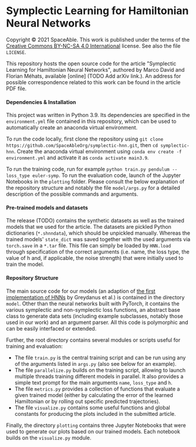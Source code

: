 Symplectic Learning for Hamiltonian Neural Networks
========
Copyright © 2021 SpaceAble. This work is published under the terms of the
[Creative Commons BY-NC-SA 4.0 International](https://creativecommons.org/licenses/by-nc-sa/4.0/) license.
See also the file ```LICENSE```.

This repository hosts the open source code for the article "Symplectic Learning for Hamiltonian Neural Networks",
authored by Marco David and Florian Méhats, available [online] (TODO Add arXiv link.). An address for possible
correspondence related to this work can be found in the article PDF file. 

#### Dependencies & Installation

This project was written in Python 3.9. Its dependencies are specified in the `environment.yml` file
contained in this repository, which can be used to automatically create an anaconda virtual environment.

To run the code locally, first clone the repository using ```git clone https://github.com/SpaceAbleOrg/symplectic-hnn.git```,
then ```cd symplectic-hnn```.
Create the anaconda virtual environment using ```conda env create -f environment.yml``` and activate it as
```conda activate main3.9```.

To run the training code, run for example ```python train.py pendulum --loss_type euler-symp```.
To run the evaluation code, launch of the Jupyter Notebooks in the ```plotting``` folder. Please consult the below
explanation of the repository structure and notably the file ```model/args.py``` for a detailed description of the
possible commands and arguments.


#### Pre-trained models and datasets

The release (TODO) contains the synthetic datasets as well as the trained models
that we used for the article. The datasets are pickled Python dictionaries (`*.shnndata`), which should be unpickled
manually. Whereas the trained models' `state_dict` was saved together with the used arguments via `torch.save` in a
`*.tar` file. This file can simply be loaded by ```HNN.load``` through specification of the correct arguments (i.e. 
name, the loss type, the value of h and, if applicable, the noise strength) that
were initially used to train the model.


#### Repository Structure

The main source code for our models (an adaption of [the first implementation of HNNs](https://github.com/greydanus/hamiltonian-nn)
by Greydanus et al.)
is contained in the directory `model`. Other than the neural networks built with PyTorch, it contains the
various symplectic and non-symplectic loss functions, an abstract base class to generate data sets (including
example subclasses, notably those used in our work) and an argument parser. All this code is polymorphic and
can be easily interfaced or extended.

Further, the root directory contains several modules or scripts useful for training and evaluation:
- The file `train.py` is the central training script and can be run using any of the arguments listed in `args.py`
(also see below for an example).
- The file `parallelize.py` builds on the training script, allowing to launch multiple threads training different models
in parallel. It also provides a simple text prompt for the main arguments `name`, `loss_type` and `h`.
- The file `metrics.py` provides a collection of functions that evaluate a given trained model (either by calculating
the error of the learned Hamiltonian or by rolling out specific predicted trajectories).
- The file `visualize.py` contains some useful functions and global constants for producing the plots included
in the submitted article.

Finally, the directory `plotting` contains three Jupyter Notebooks that were used to generate our plots based on our
trained models. Each notebook builds on the `visualize.py` module.
